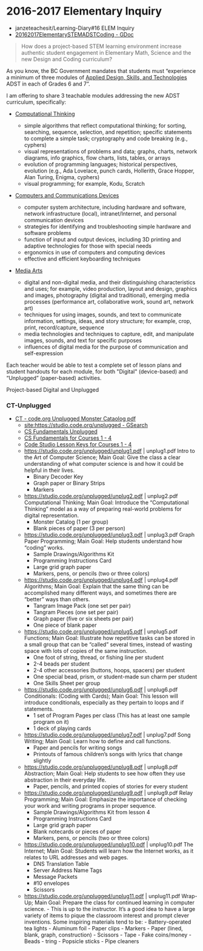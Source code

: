 # 2016-2017 Elementary Inquiry

- janzeteachesit/Learning-Diary#16 ELEM Inquiry
- [20162017ElementarySTEMADSTCoding - GDoc](https://docs.google.com/document/d/1M6DjJsZZdQIa-MNnbxhR6-xQoUEqmnFQwinKClefbkM/edit)

> How does a project-based STEM learning environment increase authentic student engagement in Elementary Math, Science and the new Design and Coding curriculum?

As you know, the BC Government mandates that students must “experience a minimum of three modules of [Applied Design, Skills, and Technologies](https://curriculum.gov.bc.ca/curriculum/applied-design-skills-and-technologies/introduction) ADST in each of Grades 6 and 7”.

I am offering to share 3 teachable modules addressing the new ADST curriculum, specifically:
- [Computational Thinking](https://curriculum.gov.bc.ca/curriculum/adst/7)
  - simple algorithms that reflect computational thinking;  for sorting, searching, sequence, selection, and repetition; specific statements to complete a simple task; cryptography and code breaking (e.g., cyphers) 
  - visual representations of problems and data;  graphs, charts, network diagrams, info graphics, flow charts, lists, tables, or arrays 
  - evolution of programming languages; historical perspectives, evolution (e.g., Ada Lovelace, punch cards, Hollerith, Grace Hopper, Alan Turing, Enigma, cyphers) 
  - visual programming;  for example, Kodu, Scratch 
- [Computers and Communications Devices](https://curriculum.gov.bc.ca/curriculum/adst/7)
  - computer system architecture, including hardware and software, network infrastructure (local), intranet/Internet, and personal communication devices
  - strategies for identifying and troubleshooting simple hardware and software problems
  - function of input and output devices, including 3D printing and adaptive technologies for those with special needs
  - ergonomics in use of computers and computing devices
  - effective and efficient keyboarding techniques

- [Media Arts](https://curriculum.gov.bc.ca/curriculum/adst/7)  
  - digital and non-digital media, and their distinguishing characteristics and uses; for example, video production, layout and design, graphics and images, photography (digital and traditional), emerging media processes (performance art, collaborative work, sound art, network art) 
  - techniques for using images, sounds, and text to communicate information, settings, ideas, and story structure; for example, crop, print, record/capture, sequence 
  - media technologies and techniques to capture, edit, and manipulate images, sounds, and text for specific purposes
  - influences of digital media for the purpose of communication and self-expression


Each teacher would be able to test a complete set of lesson plans and student handouts for each module, for both "Digital" (device-based) and “Unplugged” (paper-based) activities.

Project-based
Digital and Unplugged

### CT-Unplugged
- [CT - code.org Unplugged Monster Cataolog pdf](https://studio.code.org/unplugged/unplug2.pdf)
  - [site:https://studio.code.org/unplugged - GSearch](https://www.google.ca/webhp?sourceid=chrome-instant&rlz=1C1CHBF_enCA700CA700&ion=1&espv=2&ie=UTF-8#q=site:https://studio.code.org/unplugged/)
  - [CS Fundamentals Unplugged](https://code.org/curriculum/unplugged)
  - [CS Fundamentals for Courses 1 - 4](https://code.org/curriculum/docs/k-5/complete_compressed.pdf)
  - [Code Studio Lesson Keys for Courses 1 - 4](https://code.org/curriculum/docs/k-5/teacherKeyComplete.pdf)
  - https://studio.code.org/unplugged/unplug1.pdf | unplug1.pdf Intro to the Art of Computer Science; Main Goal: Give the class a clear understanding of what computer science is and how it could be helpful in their lives.
      - Binary Decoder Key
      - Graph paper or Binary Strips
      - Markers
  - https://studio.code.org/unplugged/unplug2.pdf | unplug2.pdf Computational Thinking; Main Goal: Introduce the “Computational Thinking” model as a way of preparing real-world problems for digital representation.
       - Monster Catalog (1 per group)
       - Blank pieces of paper (3 per person)
  - https://studio.code.org/unplugged/unplug3.pdf | unplug3.pdf Graph Paper Programming; Main Goal: Help students understand how “coding” works.
       - Sample Drawings/Algorithms Kit
       - Programming Instructions Card
       - Large grid graph paper
       - Markers, pens, or pencils (two or three colors)
  - https://studio.code.org/unplugged/unplug4.pdf | unplug4.pdf Algorithms; Main Goal: Explain that the same thing can be accomplished many different ways, and sometimes there are “better” ways than others.
       - Tangram Image Pack (one set per pair)
       - Tangram Pieces (one set per pair)
       - Graph paper (five or six sheets per pair)
       - One piece of blank paper
  - https://studio.code.org/unplugged/unplug5.pdf | unplug5.pdf Functions; Main Goal: Illustrate how repetitive tasks can be stored in
a small group that can be “called” several times, instead of wasting space with lots of copies of the same instruction. 
       - One foot of string, thread, or fishing line per student
       - 2-4 beads per student
       - 2-4 other accessories (buttons, hoops, spacers) per student
       - One special bead, prism, or student-made sun charm per student
       - One Skills Sheet per group   
  - https://studio.code.org/unplugged/unplug6.pdf | unplug6.pdf Conditionals: (Coding with Cards); Main Goal: This lesson will introduce conditionals, especially as they pertain to loops and if statements.
       - 1 set of Program Pages per class (This has at least one sample program on it)
       - 1 deck of playing cards
  - https://studio.code.org/unplugged/unplug7.pdf | unplug7.pdf Song Writing; Main Goal: Learn how to define and call functions.
       - Paper and pencils for writing songs
       - Printouts of famous children’s songs with lyrics that change slightly
  - https://studio.code.org/unplugged/unplug8.pdf | unplug8.pdf Abstraction; Main Goal: Help students to see how often they use
abstraction in their everyday life.
       -  Paper, pencils, and printed copies of stories for every student
  - https://studio.code.org/unplugged/unplug9.pdf | unplug9.pdf Relay Programming; Main Goal: Emphasize the importance of checking your work and writing programs in proper sequence.
       - Sample Drawings/Algorithms Kit from lesson 4
       - Programming Instructions Card
       - Large grid graph paper
       - Blank notecards or pieces of paper
       - Markers, pens, or pencils (two or three colors)
  - https://studio.code.org/unplugged/unplug10.pdf | unplug10.pdf The Internet; Main Goal: Students will learn how the Internet works, as it relates to URL addresses and web pages. 
       - DNS Translation Table
       - Server Address Name Tags
       - Message Packets
       - #10 envelopes
       - Scissors
  - https://studio.code.org/unplugged/unplug11.pdf | unplug11.pdf Wrap-Up; Main Goal: Prepare the class for continued learning in computer science. 
        - This is up to the instructor. It’s a good idea to have a large variety of items to pique the classroom interest and prompt clever inventions. Some inspiring materials tend to be:
          - Battery-operated tea lights
          - Aluminum foil
          - Paper clips
          - Markers
          - Paper (lined, blank, graph, construction)
          - Scissors
          - Tape
          - Fake coins/money
          - Beads
          - tring
          - Popsicle sticks
          - Pipe cleaners 



